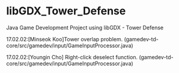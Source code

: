 # libGDX_Tower_Defense
Java Game Development Project using libGDX - Tower Defense


17.02.02:[Minseok Koo]Tower overlap problem. (gamedev-td-core/src/gamedev/input/GameInputProcessor.java)


17.02.02:[Youngin Cho] Right-click deselect function. (gamedev-td-core/src/gamedev/input/GameInputProcessor.java)
